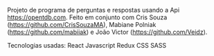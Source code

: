 Projeto de programa de perguntas e respostas usando a Api https://opentdb.com.
Feito em conjunto com Cris Souza (https://github.com/CrisSouzaMA), Mabiane Polniak (https://github.com/mabiiak) e João Victor (https://github.com/Veidz).

Tecnologias usadas:
React
Javascript
Redux
CSS
SASS
